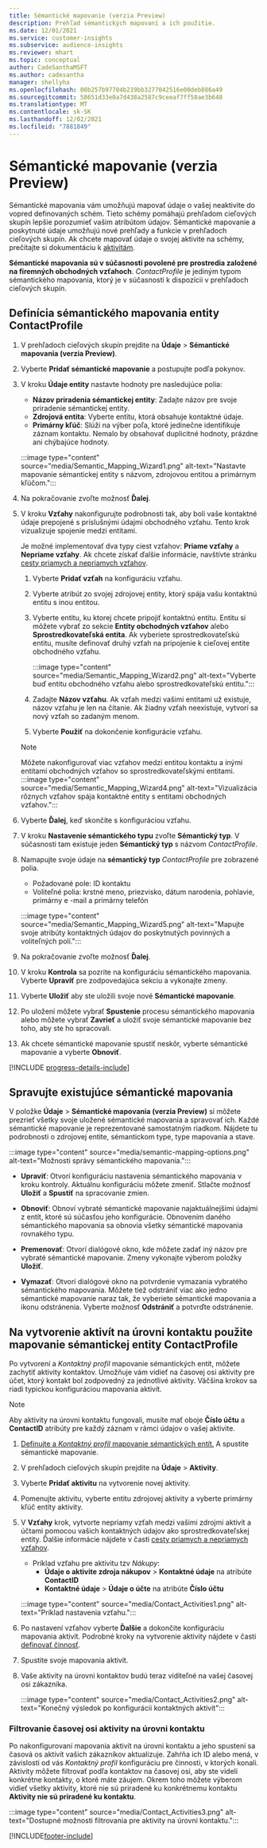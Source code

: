 ```yaml
---
title: Sémantické mapovanie (verzia Preview)
description: Prehľad sémantických mapovaní a ich použitie.
ms.date: 12/01/2021
ms.service: customer-insights
ms.subservice: audience-insights
ms.reviewer: mhart
ms.topic: conceptual
author: CadeSanthaMSFT
ms.author: cadesantha
manager: shellyha
ms.openlocfilehash: 08b257b97704b219bb3277042516e00deb886a49
ms.sourcegitcommit: 58651d33e0a7d438a2587c9ceeaf7ff58ae3b648
ms.translationtype: MT
ms.contentlocale: sk-SK
ms.lasthandoff: 12/02/2021
ms.locfileid: "7881849"
---
```

# <a name="semantic-mappings-preview"></a>Sémantické mapovanie (verzia Preview)

Sémantické mapovania vám umožňujú mapovať údaje o vašej neaktivite do vopred definovaných schém. Tieto schémy pomáhajú prehľadom cieľových skupín lepšie porozumieť vašim atribútom údajov. Sémantické mapovanie a poskytnuté údaje umožňujú nové prehľady a funkcie v prehľadoch cieľových skupín. Ak chcete mapovať údaje o svojej aktivite na schémy, prečítajte si dokumentáciu k [aktivitám](activities.md).

**Sémantické mapovania sú v súčasnosti povolené pre prostredia založené na firemných obchodných vzťahoch**. *ContactProfile* je jediným typom sémantického mapovania, ktorý je v súčasnosti k dispozícii v prehľadoch cieľových skupín.

## <a name="define-a-contactprofile-semantic-entity-mapping"></a>Definícia sémantického mapovania entity ContactProfile

1. V prehľadoch cieľových skupín prejdite na **Údaje** > **Sémantické mapovania (verzia Preview)**.

1. Vyberte **Pridať sémantické mapovanie** a postupujte podľa pokynov.

1. V kroku **Údaje entity** nastavte hodnoty pre nasledujúce polia:

   - **Názov priradenia sémantickej entity**: Zadajte názov pre svoje priradenie sémantickej entity.
   - **Zdrojová entita**: Vyberte entitu, ktorá obsahuje kontaktné údaje.
   - **Primárny kľúč**: Slúži na výber poľa, ktoré jedinečne identifikuje záznam kontaktu. Nemalo by obsahovať duplicitné hodnoty, prázdne ani chýbajúce hodnoty.

   :::image type="content" source="media/Semantic_Mapping_Wizard1.png" alt-text="Nastavte mapovanie sémantickej entity s názvom, zdrojovou entitou a primárnym kľúčom.":::

1. Na pokračovanie zvoľte možnosť **Ďalej**.

1. V kroku **Vzťahy** nakonfigurujte podrobnosti tak, aby boli vaše kontaktné údaje prepojené s príslušnými údajmi obchodného vzťahu. Tento krok vizualizuje spojenie medzi entitami.  

   Je možné implementovať dva typy ciest vzťahov: **Priame vzťahy** a **Nepriame vzťahy**. Ak chcete získať ďalšie informácie, navštívte stránku [cesty priamych a nepriamych vzťahov](relationships.md#relationship-paths).

   1. Vyberte **Pridať vzťah** na konfiguráciu vzťahu.
   1. Vyberte atribút zo svojej zdrojovej entity, ktorý spája vašu kontaktnú entitu s inou entitou.
   1. Vyberte entitu, ku ktorej chcete pripojiť kontaktnú entitu. Entitu si môžete vybrať zo sekcie **Entity obchodných vzťahov** alebo **Sprostredkovateľská entita**. Ak vyberiete sprostredkovateľskú entitu, musíte definovať druhý vzťah na pripojenie k cieľovej entite obchodného vzťahu.

      :::image type="content" source="media/Semantic_Mapping_Wizard2.png" alt-text="Vyberte buď entitu obchodného vzťahu alebo sprostredkovateľskú entitu.":::

   1. Zadajte **Názov vzťahu**. Ak vzťah medzi vašimi entitami už existuje, názov vzťahu je len na čítanie. Ak žiadny vzťah neexistuje, vytvorí sa nový vzťah so zadaným menom.
   1. Vyberte **Použiť** na dokončenie konfigurácie vzťahu.

   > [!NOTE]
   > Môžete nakonfigurovať viac vzťahov medzi entitou kontaktu a inými entitami obchodných vzťahov so sprostredkovateľskými entitami.
   >  :::image type="content" source="media/Semantic_Mapping_Wizard4.png" alt-text="Vizualizácia rôznych vzťahov spája kontaktné entity s entitami obchodných vzťahov.":::

1. Vyberte **Ďalej**, keď skončíte s konfiguráciou vzťahu.

1. V kroku **Nastavenie sémantického typu** zvoľte **Sémantický typ**. V súčasnosti tam existuje jeden **Sémantický typ** s názvom *ContactProfile*.

1. Namapujte svoje údaje na **sémantický typ** *ContactProfile* pre zobrazené polia.
   - Požadované pole: ID kontaktu
   - Voliteľné polia: krstné meno, priezvisko, dátum narodenia, pohlavie, primárny e -mail a primárny telefón

   :::image type="content" source="media/Semantic_Mapping_Wizard5.png" alt-text="Mapujte svoje atribúty kontaktných údajov do poskytnutých povinných a voliteľných polí.":::

1. Na pokračovanie zvoľte možnosť **Ďalej**.

1. V kroku **Kontrola** sa pozrite na konfiguráciu sémantického mapovania. Vyberte **Upraviť** pre zodpovedajúca sekciu a vykonajte zmeny.

1. Vyberte **Uložiť** aby ste uložili svoje nové **Sémantické mapovanie**.

1. Po uložení môžete vybrať **Spustenie** procesu sémantického mapovania alebo môžete vybrať **Zavrieť** a uložiť svoje sémantické mapovanie bez toho, aby ste ho spracovali.

1. Ak chcete sémantické mapovanie spustiť neskôr, vyberte sémantické mapovanie a vyberte **Obnoviť**.

[!INCLUDE [progress-details-include](../includes/progress-details-pane.md)]

## <a name="manage-existing-semantic-mappings"></a>Spravujte existujúce sémantické mapovania

V položke **Údaje** > **Sémantické mapovania (verzia Preview)** si môžete prezrieť všetky svoje uložené sémantické mapovania a spravovať ich. Každé sémantické mapovanie je reprezentované samostatným riadkom. Nájdete tu podrobnosti o zdrojovej entite, sémantickom type, type mapovania a stave.

:::image type="content" source="media/semantic-mapping-options.png" alt-text="Možnosti správy sémantického mapovania.":::

- **Upraviť**: Otvorí konfiguráciu nastavenia sémantického mapovania v kroku kontroly. Aktuálnu konfiguráciu môžete zmeniť. Stlačte možnosť **Uložiť** a **Spustiť** na spracovanie zmien.

- **Obnoviť**: Obnoví vybraté sémantické mapovanie najaktuálnejšími údajmi z entít, ktoré sú súčasťou jeho konfigurácie. Obnovením daného sémantického mapovania sa obnovia všetky sémantické mapovania rovnakého typu.

- **Premenovať**: Otvorí dialógové okno, kde môžete zadať iný názov pre vybraté sémantické mapovanie. Zmeny vykonajte výberom položky **Uložiť**.

- **Vymazať**: Otvorí dialógové okno na potvrdenie vymazania vybratého sémantického mapovania. Môžete tiež odstrániť viac ako jedno sémantické mapovanie naraz tak, že vyberiete sémantické mapovania a ikonu odstránenia. Vyberte možnosť **Odstrániť** a potvrďte odstránenie.

## <a name="use-a-contactprofile-semantic-entity-mapping-to-create-contact-level-activities"></a>Na vytvorenie aktivít na úrovni kontaktu použite mapovanie sémantickej entity ContactProfile

Po vytvorení a *Kontaktný profil* mapovanie sémantických entít, môžete zachytiť aktivity kontaktov. Umožňuje vám vidieť na časovej osi aktivity pre účet, ktorý kontakt bol zodpovedný za jednotlivé aktivity. Väčšina krokov sa riadi typickou konfiguráciou mapovania aktivít.

   > [!NOTE]
   > Aby aktivity na úrovni kontaktu fungovali, musíte mať oboje **Číslo účtu** a **ContactID** atribúty pre každý záznam v rámci údajov o vašej aktivite.

1. [Definujte a *Kontaktný profil* mapovanie sémantických entít.](#define-a-contactprofile-semantic-entity-mapping) A spustite sémantické mapovanie.

1. V prehľadoch cieľových skupín prejdite na **Údaje** > **Aktivity**.

1. Vyberte **Pridať aktivitu** na vytvorenie novej aktivity.

1. Pomenujte aktivitu, vyberte entitu zdrojovej aktivity a vyberte primárny kľúč entity aktivity.

1. V **Vzťahy** krok, vytvorte nepriamy vzťah medzi vašimi zdrojmi aktivít a účtami pomocou vašich kontaktných údajov ako sprostredkovateľskej entity. Ďalšie informácie nájdete v časti [cesty priamych a nepriamych vzťahov](relationships.md#relationship-paths).
   - Príklad vzťahu pre aktivitu tzv *Nákupy*:
      - **Údaje o aktivite zdroja nákupov** > **Kontaktné údaje** na atribúte **ContactID**
      - **Kontaktné údaje** > **Údaje o účte** na atribúte **Číslo účtu**

   :::image type="content" source="media/Contact_Activities1.png" alt-text="Príklad nastavenia vzťahu.":::

1. Po nastavení vzťahov vyberte **Ďalšie** a dokončite konfiguráciu mapovania aktivít. Podrobné kroky na vytvorenie aktivity nájdete v časti [definovať činnosť](activities.md).

1. Spustite svoje mapovania aktivít.

1. Vaše aktivity na úrovni kontaktov budú teraz viditeľné na vašej časovej osi zákazníka.

   :::image type="content" source="media/Contact_Activities2.png" alt-text="Konečný výsledok po konfigurácii kontaktných aktivít":::

### <a name="contact-level-activity-timeline-filtering"></a>Filtrovanie časovej osi aktivity na úrovni kontaktu

Po nakonfigurovaní mapovania aktivít na úrovni kontaktu a jeho spustení sa časová os aktivít vašich zákazníkov aktualizuje. Zahŕňa ich ID alebo mená, v závislosti od vás *Kontaktný profil* konfiguráciu pre činnosti, v ktorých konali. Aktivity môžete filtrovať podľa kontaktov na časovej osi, aby ste videli konkrétne kontakty, o ktoré máte záujem. Okrem toho môžete výberom vidieť všetky aktivity, ktoré nie sú priradené ku konkrétnemu kontaktu **Aktivity nie sú priradené ku kontaktu**.

   :::image type="content" source="media/Contact_Activities3.png" alt-text="Dostupné možnosti filtrovania pre aktivity na úrovni kontaktu.":::

[!INCLUDE[footer-include](../includes/footer-banner.md)]
